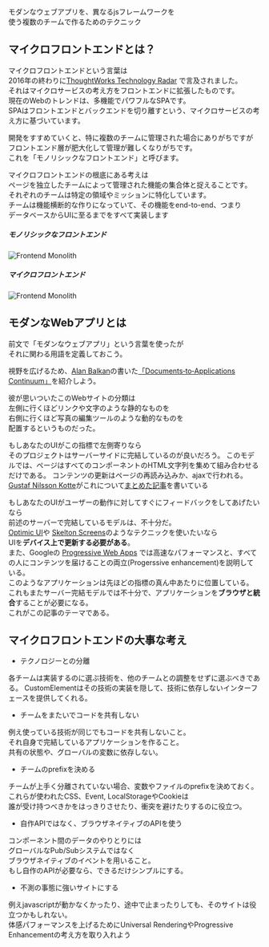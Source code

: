 モダンなウェブアプリを、異なるjsフレームワークを  
使う複数のチームで作るためのテクニック

## マイクロフロントエンドとは？

マイクロフロントエンドという言葉は  
2016年の終わりに[ThoughtWorks Technology Radar](https://www.thoughtworks.com/radar/techniques/micro-frontends) 
で言及されました。  
それはマイクロサービスの考え方をフロントエンドに拡張したものです。  
現在のWebのトレンドは、多機能でパワフルなSPAです。  
SPAはフロントエンドとバックエンドを切り離すという、マイクロサービスの考え方に基づいています。

開発をすすめていくと、特に複数のチームに管理された場合にありがちですが  
フロントエンド層が肥大化して管理が難しくなりがちです。  
これを「モノリシックなフロントエンド」と呼びます。  
  
マイクロフロントエンドの根底にある考えは   
ページを独立したチームによって管理された機能の集合体と捉えることです。  
それぞれのチームは特定の領域やミッションに特化しています。  
チームは機能横断的な作りになっていて、その機能をend-to-end、つまり  
データベースからUIに至るまでをすべて実装します

##### モノリシックなフロントエンド

![Frontend Monolith](https://micro-frontends.org/ressources/diagrams/organisational/monolith-frontback-microservices.png)

##### マイクロフロントエンド

![Frontend Monolith](https://micro-frontends.org/ressources/diagrams/organisational/verticals-headline.png)


## モダンなWebアプリとは
前文で「モダンなウェブアプリ」という言葉を使ったが  
それに関わる用語を定義しておこう。

視野を広げるため、[Alan Balkan](https://ar.al/)の書いた[「Documents‐to‐Applications Continuum」](https://2018.ar.al/notes/the-documents-to-applications-continuum/)を紹介しよう。

彼が思いついたこのWebサイトの分類は  
左側に行くほどリンクや文字のような静的なものを  
右側に行くほど写真の編集ツールのような動的なものを  
配置するというものだった。 
  
もしあなたのUIがこの指標で左側寄りなら  
そのプロジェクトはサーバーサイドに完結しているのが良いだろう。
このモデルでは、ページはすべてのコンポーネントのHTML文字列を集めて組み合わせるだけである。
コンテンツの更新はページの再読み込みか、ajaxで行われる。  
[Gustaf Nilsson Kotte](https://twitter.com/gustaf_nk/)がこれについて[まとめた記事](https://gustafnk.github.io/microservice-websites/)を書いている  
  
もしあなたのUIがユーザーの動作に対してすぐにフィードバックをしてあげたいなら  
前述のサーバーで完結しているモデルは、不十分だ。  
[Optimic UI](https://www.smashingmagazine.com/2016/11/true-lies-of-optimistic-user-interfaces/)や
[Skelton Screens](https://micro-frontends.org/#the-dom-is-the-api)のようなテクニックを使いたいなら  
UIを**デバイス上で更新する必要がある**。  
また、Googleの
[Progressive Web Apps](https://developers.google.com/web/progressive-web-apps/)
では高速なパフォーマンスと、すべての人にコンテンツを届けることの両立(Progerssive enhancement)を説明している。  
このようなアプリケーションは先ほどの指標の真ん中あたりに位置している。  
これもまたサーバー完結モデルでは不十分で、アプリケーションを**ブラウザと統合**することが必要になる。  
これがこの記事のテーマである。

## マイクロフロントエンドの大事な考え

+ テクノロジーとの分離

各チームは実装するのに選ぶ技術を、他のチームとの調整をせずに選ぶべきである。
CustomElementはその技術の実装を隠して、技術に依存しないインターフェースを提供してくれる。  

+ チームをまたいでコードを共有しない

例え使っている技術が同じでもコードを共有しないこと。  
それ自身で完結しているアプリケーションを作ること。  
共有の状態や、グローバルの変数に依存しない。

+ チームのprefixを決める

チームが上手く分離されていない場合、変数やファイルのprefixを決めておく。
これらが使われたCSS、Event, LocalStorageやCookieは  
誰が受け持つべきかをはっきりさせたり、衝突を避けたりするのに役立つ。

+ 自作APIではなく、ブラウザネイティブのAPIを使う

コンポーネント間のデータのやりとりには  
グローバルなPub/Subシステムではなく  
ブラウザネイティブのイベントを用いること。  
もし自作のAPIが必要なら、できるだけシンプルにする。  

+ 不測の事態に強いサイトにする

例えjavascriptが動かなくかったり、途中で止まったりしても、そのサイトは役立つかもしれない。  
体感パフォーマンスを上げるためにUniversal RenderingやProgressive Enhancementの考え方を取り入れよう
